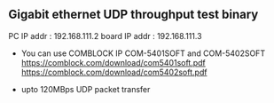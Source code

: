 ## Gigabit ethernet UDP throughput test binary

PC IP addr    : 192.168.111.2
board IP addr : 192.168.111.3

- You can use COMBLOCK IP COM-5401SOFT and COM-5402SOFT 
  https://comblock.com/download/com5401soft.pdf
  https://comblock.com/download/com5402soft.pdf

- upto 120MBps UDP packet transfer
